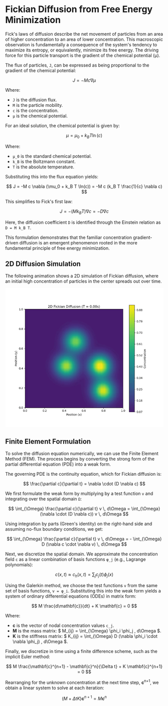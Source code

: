 # Fickian Diffusion from Free Energy Minimization

Fick's laws of diffusion describe the net movement of particles from an area of higher concentration to an area of lower concentration. This macroscopic observation is fundamentally a consequence of the system's tendency to maximize its entropy, or equivalently, minimize its free energy. The driving force for this particle transport is the gradient of the chemical potential (μ).

The flux of particles, `J`, can be expressed as being proportional to the gradient of the chemical potential:

$$ J = -M c \nabla \mu $$

Where:
- `J` is the diffusion flux.
- `M` is the particle mobility.
- `c` is the concentration.
- `μ` is the chemical potential.

For an ideal solution, the chemical potential is given by:

$$ \mu = \mu_0 + k_B T \ln(c) $$

Where:
- `μ_0` is the standard chemical potential.
- `k_B` is the Boltzmann constant.
- `T` is the absolute temperature.

Substituting this into the flux equation yields:

$$ J = -M c \nabla (\mu_0 + k_B T \ln(c)) = -M c (k_B T \frac{1}{c} \nabla c) $$

This simplifies to Fick's first law:

$$ J = -(M k_B T) \nabla c = -D \nabla c $$

Here, the diffusion coefficient `D` is identified through the Einstein relation as `D = M k_B T`.

This formulation demonstrates that the familiar concentration gradient-driven diffusion is an emergent phenomenon rooted in the more fundamental principle of free energy minimization.

## 2D Diffusion Simulation

The following animation shows a 2D simulation of Fickian diffusion, where an initial high concentration of particles in the center spreads out over time.

![2D Diffusion Simulation](../../assets/diffusion_video_2D-ezgif.com-speed.gif)

## Finite Element Formulation

To solve the diffusion equation numerically, we can use the Finite Element Method (FEM). The process begins by converting the strong form of the partial differential equation (PDE) into a weak form.

The governing PDE is the continuity equation, which for Fickian diffusion is:

$$ \frac{\partial c}{\partial t} = \nabla \cdot (D \nabla c) $$

We first formulate the weak form by multiplying by a test function `v` and integrating over the spatial domain `Ω`:

$$ \int_{\Omega} \frac{\partial c}{\partial t} v \, d\Omega = \int_{\Omega} (\nabla \cdot (D \nabla c)) v \, d\Omega $$

Using integration by parts (Green's identity) on the right-hand side and assuming no-flux boundary conditions, we get:

$$ \int_{\Omega} \frac{\partial c}{\partial t} v \, d\Omega = - \int_{\Omega} D (\nabla c \cdot \nabla v) \, d\Omega $$

Next, we discretize the spatial domain. We approximate the concentration field `c` as a linear combination of basis functions `φ_j` (e.g., Lagrange polynomials):

$$ c(x, t) \approx c_h(x, t) = \sum_{j} c_j(t) \phi_j(x) $$

Using the Galerkin method, we choose the test functions `v` from the same set of basis functions, `v = φ_i`. Substituting this into the weak form yields a system of ordinary differential equations (ODEs) in matrix form:

$$ M \frac{d\mathbf{c}}{dt} + K \mathbf{c} = 0 $$

Where:
- **c** is the vector of nodal concentration values `c_j`.
- **M** is the mass matrix: $ M_{ij} = \int_{\Omega} \phi_i \phi_j \, d\Omega $.
- **K** is the stiffness matrix: $ K_{ij} = \int_{\Omega} D (\nabla \phi_i \cdot \nabla \phi_j) \, d\Omega $.

Finally, we discretize in time using a finite difference scheme, such as the implicit Euler method:

$$ M \frac{\mathbf{c}^{n+1} - \mathbf{c}^n}{\Delta t} + K \mathbf{c}^{n+1} = 0 $$

Rearranging for the unknown concentration at the next time step, **c**<sup>n+1</sup>, we obtain a linear system to solve at each iteration:

$$ (M + \Delta t K) \mathbf{c}^{n+1} = M \mathbf{c}^n $$
